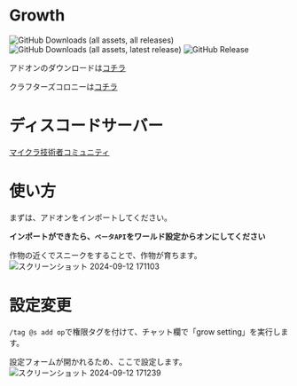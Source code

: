 # Growth

![GitHub Downloads (all assets, all releases)](https://img.shields.io/github/downloads/Naru8521/Growth/total) ![GitHub Downloads (all assets, latest release)](https://img.shields.io/github/downloads/Naru8521/Growth/latest/total?color=green) ![GitHub Release](https://img.shields.io/github/v/release/Naru8521/Growth)

アドオンのダウンロードは[コチラ](https://github.com/Naru8521/Growth/releases)

クラフターズコロニーは[コチラ](https://minecraft-mcworld.com/95845/)

# ディスコードサーバー
[マイクラ技術者コミュニティ](https://discord.com/invite/ddtjSc6KJv)

# 使い方
まずは、アドオンをインポートしてください。

__インポートができたら、``ベータAPI``をワールド設定からオンにしてください__

作物の近くでスニークをすることで、作物が育ちます。
![スクリーンショット 2024-09-12 171103](https://github.com/user-attachments/assets/e14dc7c9-a289-4e30-b498-11ad75c7d00c)

# 設定変更
``/tag @s add op``で権限タグを付けて、チャット欄で「grow setting」を実行します。

設定フォームが開かれるため、ここで設定します。
![スクリーンショット 2024-09-12 171239](https://github.com/user-attachments/assets/5aa6e86a-9b5f-4472-b313-016d2c0a4509)
